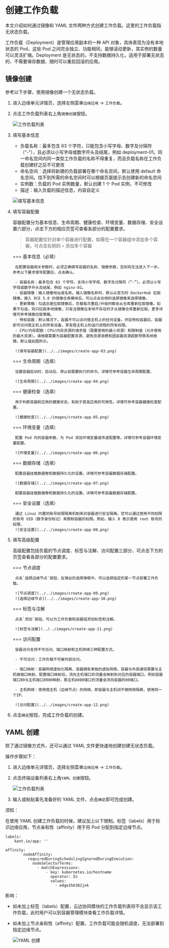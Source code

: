 # 创建工作负载

本文介绍如何通过镜像和 YAML 文件两种方式创建工作负载。这里的工作负载指无状态负载。

工作负载（Deployment）是管理应用副本的一种 API 对象，具体表现为没有本地状态的 Pod，这些 Pod 之间完全独立、功能相同，能够滚动更新，其实例的数量可以灵活扩缩。Deployment 是无状态的，不支持数据持久化，适用于部署无状态的、不需要保存数据、随时可以重启回滚的应用。

## 镜像创建

参考以下步骤，使用镜像创建一个无状态负载。

1. 进入边缘单元详情页，选择左侧菜单`边缘应用` -> `工作负载`。

2. 点击工作负载列表右上角`镜像创建`按钮。

    ![工作负载列表](../../images/create-app-01.png)

3. 填写基本信息

    - 负载名称：最多包含 63 个字符，只能包含小写字母、数字及分隔符（“-”），且必须以小写字母或数字开头及结尾，例如 deployment-01。同一命名空间内同一类型工作负载的名称不得重复，而且负载名称在工作负载创建好之后不可更改
    - 命名空间：选择将新建的负载部署在哪个命名空间，默认使用 default 命名空间。找不到所需的命名空间时可以根据页面提示去创建新的命名空间
    - 实例数：负载的 Pod 实例数量，默认创建 1 个 Pod 实例，不可修改
    - 描述：输入负载的描述信息，内容自定义

    ![填写基本信息](../../images/create-app-02.png)

4. 填写容器配置

    容器配置分为基本信息、生命周期、健康检查、环境变量、数据存储、安全设置六部分，点击下方的相应页签可查看各部分的配置要求。

    > 容器配置仅针对单个容器进行配置，如需在一个容器组中添加多个容器，可点击右侧的 `+` 添加多个容器

    === 基本信息（必填）

        在配置容器相关参数时，必须正确填写容器的名称、镜像参数，否则将无法进入下一步。参考以下要求填写配置后，点击确认。

        - 容器名称：最多包含 63 个字符，支持小写字母、数字及分隔符（“-”）。必须以小写字母或数字开头及结尾，例如 nginx-01。
        - 容器镜像：输入镜像地址或名称。输入镜像名称时，默认从官方的 DockerHub 拉取镜像。接入 DCE 5.0 的镜像仓库模块后，可以点击右侧的选择镜像来选择镜像。
        - 更新策略：勾选总是拉取镜像后，负载每次重启/升级时都会从仓库重新拉取镜像。如果不勾选，则只拉取本地镜像，只有当镜像在本地不存在时才从镜像仓库重新拉取。更多详情可参考镜像拉取策略。
        - 特权容器：默认情况下，容器不可以访问宿主机上的任何设备，开启特权容器后，容器即可访问宿主机上的所有设备，享有宿主机上的运行进程的所有权限。
        - CPU/内存配额：CPU/内存资源的请求值（需要使用的最小资源）和限制值（允许使用的最大资源）。请根据需要为容器配置资源，避免资源浪费和因容器资源超额导致系统故障。默认值如图所示。

        ![填写容器配置](../../images/create-app-03.png)

    === 生命周期（选填）

        设置容器启动时、启动后、停止前需要执行的命令。详情可参考容器生命周期配置。

        ![生命周期](../../images/create-app-04.png)

    === 健康检查（选填）

        用于判断容器和应用的健康状态，有助于提高应用的可用性。详情可参考容器健康检查配置。

        ![健康检查](../../images/create-app-05.png)

    === 环境变量（选填）

        配置 Pod 内的容器参数，为 Pod 添加环境变量或传递配置等。详情可参考容器环境变量配置。

        ![环境变量](../../images/create-app-06.png)

    === 数据存储（选填）

        配置容器挂载数据卷和数据持久化的设置。详情可参考容器数据存储配置。

        ![数据存储](../../images/create-app-07.png)

        配置容器挂载数据卷和数据持久化的设置。详情可参考容器数据存储配置。

    === 安全设置（选填）

        通过 Linux 内置的账号权限隔离机制来对容器进行安全隔离。您可以通过使用不同权限的账号 UID（数字身份标记）来限制容器的权限。例如，输入 0 表示使用 root 账号的权限。
        ![安全设置](../../images/create-app-08.png)

5. 填写高级配置

    高级配置包括负载的节点调度、标签与注解、访问配置三部分，可点击下方的页签查看各部分的配置要求。

    === 节点调度

        点击`选择边缘节点`按钮，在弹出的选择弹框中，可以选择指定的某一节点部署工作负载。

        ![节点调度](../../images/create-app-09.png)
        ![选择边缘节点](../../images/create-app-10.png)

    === 标签与注解

        点击`添加`按钮，可以为工作负载和容器组添加标签和注解。

        ![标签与注解](../../images/create-app-11.png)

    === 访问配置

        容器访问支持不可访问、端口映射和主机网络三种配置方式。

        - 不可访问：工作负载不可被外部访问。

        - 端口映射：容器网络虚拟化隔离，容器拥有单独的虚拟网络，容器与外部通信需要与主机做端口映射。配置端口映射后，流向主机端口的流量会映射到对应的容器端口。例如容器端口80与主机端口8080映射，那主机8080端口的流量会流向容器的80端口。

        - 主机网络：使用宿主机（边缘节点）的网络，即容器与主机间不做网络隔离，使用同一个IP。

        ![访问配置](../../images/create-app-12.png)

6. 点击`确定`按钮，完成工作负载的创建。

## YAML 创建

除了通过镜像方式外，还可以通过 YAML 文件更快速地创建创建无状态负载。

操作步骤如下：

1. 进入边缘单元详情页，选择左侧菜单`边缘应用` -> `工作负载`。

2. 点击终端设备列表右上角`YAML 创建`按钮。

    ![工作负载列表](../../images/create-app-13.png)

3. 输入或粘贴事先准备好的 YAML 文件，点击`确定`即可完成创建。

须知：

在使用 YAML 创建工作负载的时候，建议加上以下限制。标签（labels）用于标识边缘应用，节点亲和性（affinity）用于将 Pod 分配到指定边缘节点。

```shell
labels:
    kant.io/app: ''

affinity:
        nodeAffinity:
          requiredDuringSchedulingIgnoredDuringExecution:
            nodeSelectorTerms:
              - matchExpressions:
                  - key: kubernetes.io/hostname
                    operator: In
                    values:
                      - edge1h6382jnk
 ```

影响：

- 如未加上标签（labels）配置，云边协同模块的工作负载列表将不会显示该工作负载，此时用户可以到容器管理模块查看工作负载详情。
- 如未加上节点亲和性（affinity）配置，工作负载可能会随机调度，无法部署到指定边缘节点。


    ![YAML 创建](../../images/create-app-14.png)
  
